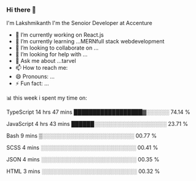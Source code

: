 ### Hi there 👋
I'm Lakshmikanth
I'm the Senoior Developer at Accenture

<!--
**lakshmiikanth/lakshmiikanth** is a ✨ _special_ ✨ repository because its `README.md` (this file) appears on your GitHub profile.

Here are some ideas to get you started:
-->

- 🔭 I’m currently working on React.js
- 🌱 I’m currently learning ...MERNfull stack webdevelopment
- 👯 I’m looking to collaborate on ...
- 🤔 I’m looking for help with ...
- 💬 Ask me about ...tarvel
- 📫 How to reach me:
- 😄 Pronouns: ...
- ⚡ Fun fact: ...

📊 this week i spent my time on:

TypeScript   14 hrs 47 mins  ██████████████████▓░░░░░░   74.14 %     

JavaScript   4 hrs 43 mins   ██████░░░░░░░░░░░░░░░░░░░   23.71 %

Bash         9 mins          ▒░░░░░░░░░░░░░░░░░░░░░░░░   00.77 %   

SCSS         4 mins          ░░░░░░░░░░░░░░░░░░░░░░░░░   00.41 %

JSON         4 mins          ░░░░░░░░░░░░░░░░░░░░░░░░░   00.35 %

HTML         3 mins          ░░░░░░░░░░░░░░░░░░░░░░░░░   00.32 %
